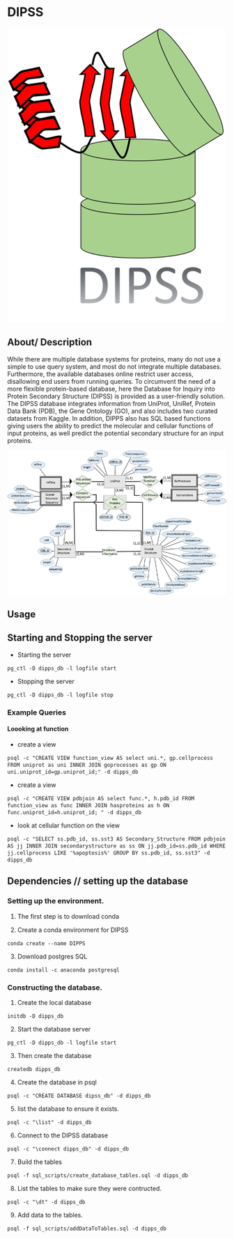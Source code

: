 # DIPSS


![DIPSS LOGO](/figures/dipss_main.png)


## About/ Description
While there are multiple database systems for proteins, many do not use a simple to use query system, and most do not integrate multiple databases. Furthermore, the available databases online restrict user access, disallowing end users from running queries. To circumvent the need of a more flexible protein-based database, here the Database for Inquiry into Protein Secondary Structure (DIPSS) is provided as a user-friendly solution. The DIPSS database integrates information from UniProt, UniRef, Protein Data Bank (PDB), the Gene Ontology (GO), and also includes two curated datasets from Kaggle. In addition, DIPPS also has SQL based functions giving users the ability to predict the molecular and cellular functions of input proteins, as well predict the potential secondary structure for an input proteins.


![DIPSS ERD in Chen Notation](/figures/dipss_ERD.png) 

## Usage

## Starting and Stopping the server

* Starting the server
```
pg_ctl -D dipps_db -l logfile start
```

* Stopping the server
```
pg_ctl -D dipps_db -l logfile stop
```

### Example Queries

#### Loooking at function

* create a view
```
psql -c "CREATE VIEW function_view AS select uni.*, gp.cellprocess FROM uniprot as uni INNER JOIN goprocesses as gp ON uni.uniprot_id=gp.uniprot_id;" -d dipps_db
```
                                                                                
* create a view                                                                 
```                                                                             
psql -c "CREATE VIEW pdbjoin AS select func.*, h.pdb_id FROM function_view as func INNER JOIN hasproteins as h ON func.uniprot_id=h.uniprot_id; " -d dipps_db
``` 

* look at cellular function on the view
```
psql -c "SELECT ss.pdb_id, ss.sst3 AS Secondary_Structure FROM pdbjoin AS jj INNER JOIN secondarystructure as ss ON jj.pdb_id=ss.pdb_id WHERE jj.cellprocess LIKE '%apoptosis%' GROUP BY ss.pdb_id, ss.sst3" -d dipps_db
```

## Dependencies // setting up the database

### Setting up the environment.
1. The first step is to download conda

2. Create a conda environment for DIPSS
```
conda create --name DIPPS
```

3. Download postgres SQL
```
conda install -c anaconda postgresql 
```

### Constructing the database.

1. Create the local database                                                    
```                                                                             
initdb -D dipps_db                                                              
```

2. Start the database server
```
pg_ctl -D dipps_db -l logfile start
```

3. Then create the database
```
createdb dipps_db
```

4. Create the database in psql
```
psql -c "CREATE DATABASE dipss_db" -d dipps_db
```

5. list the database to ensure it exists.
```
psql -c "\list" -d dipps_db 
```

6. Connect to the DIPSS database
```
psql -c "\connect dipps_db" -d dipps_db
```

7. Build the tables
```
psql -f sql_scripts/create_database_tables.sql -d dipps_db
```

8. List the tables to make sure they were contructed.
```
psql -c "\dt" -d dipps_db
```

9. Add data to the tables.
```
psql -f sql_scripts/addDataToTables.sql -d dipps_db
```


